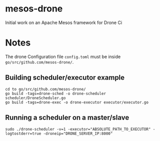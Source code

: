 # mesos-drone
Initial work on an Apache Mesos framework for Drone Ci

# Notes

The drone Configuration file `config.toml` must be inside `go/src/github.com/mesos-drone/`.
## Building scheduler/executor example 
```
cd to go/src/github.com/mesos-drone/
go build -tags=drone-sched -o drone-scheduler scheduler/DroneScheduler.go
go build -tags=drone-exec -o drone-executor executor/executor.go
```
## Running a scheduler on a master/slave
```
sudo ./drone-scheduler -v=1 -executor="ABSOLUTE_PATH_TO_EXECUTOR" -logtostderr=true -droneip="DRONE_SERVER_IP:8000"
```
